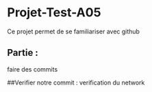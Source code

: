 # Projet-Test-A05
Ce projet permet de se familiariser avec github
## Partie :
faire des commits

##Verifier notre commit : 
verification du network
